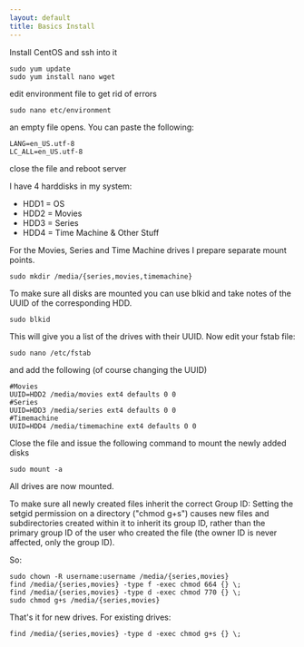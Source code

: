 ```yaml
---
layout: default
title: Basics Install
---
```

Install CentOS and ssh into it

```
sudo yum update
sudo yum install nano wget
```

edit environment file to get rid of errors
```
sudo nano etc/environment
```

an empty file opens. You can paste the following:

```
LANG=en_US.utf-8
LC_ALL=en_US.utf-8
```

close the file and reboot server

I have 4 harddisks in my system:

* HDD1 = OS
* HDD2 = Movies
* HDD3 = Series
* HDD4 = Time Machine & Other Stuff

For the Movies, Series and Time Machine drives I prepare separate mount points.

```
sudo mkdir /media/{series,movies,timemachine}
```

To make sure all disks are mounted you can use blkid and take notes of the UUID of the corresponding HDD.

```
sudo blkid
```

This will give you a list of the drives with their UUID. Now edit your fstab file:

```
sudo nano /etc/fstab
```
and add the following (of course changing the UUID)
```
#Movies
UUID=HDD2 /media/movies ext4 defaults 0 0
#Series
UUID=HDD3 /media/series ext4 defaults 0 0
#Timemachine
UUID=HDD4 /media/timemachine ext4 defaults 0 0
```

Close the file and issue the following command to mount the newly added disks

```
sudo mount -a
```

All drives are now mounted.

To make sure all newly created files inherit the correct Group ID: Setting the setgid permission on a directory ("chmod g\+s") causes new files and subdirectories created within it to inherit its group ID, rather than the primary group ID of the user who created the file (the owner ID is never affected, only the group ID).

So:

```
sudo chown -R username:username /media/{series,movies}
find /media/{series,movies} -type f -exec chmod 664 {} \;
find /media/{series,movies} -type d -exec chmod 770 {} \;
sudo chmod g+s /media/{series,movies}
```

That's it for new drives. For existing drives:

```
find /media/{series,movies} -type d -exec chmod g+s {} \;
```
